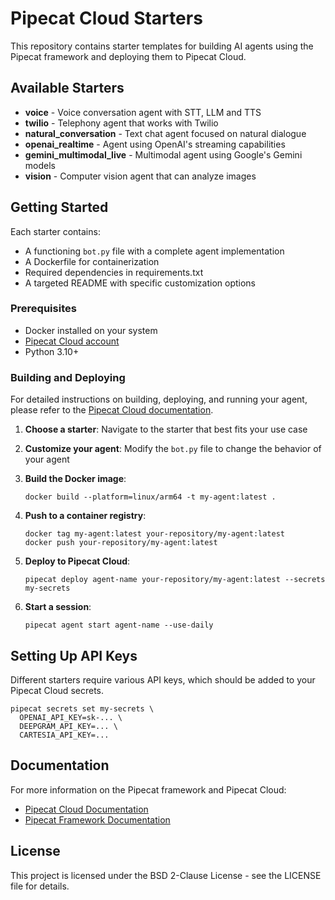 # Pipecat Cloud Starters

This repository contains starter templates for building AI agents using the Pipecat framework and deploying them to Pipecat Cloud.

## Available Starters

- **voice** - Voice conversation agent with STT, LLM and TTS
- **twilio** - Telephony agent that works with Twilio
- **natural_conversation** - Text chat agent focused on natural dialogue
- **openai_realtime** - Agent using OpenAI's streaming capabilities
- **gemini_multimodal_live** - Multimodal agent using Google's Gemini models
- **vision** - Computer vision agent that can analyze images

## Getting Started

Each starter contains:

- A functioning `bot.py` file with a complete agent implementation
- A Dockerfile for containerization
- Required dependencies in requirements.txt
- A targeted README with specific customization options

### Prerequisites

- Docker installed on your system
- [Pipecat Cloud account](https://pipecat.daily.co)
- Python 3.10+

### Building and Deploying

For detailed instructions on building, deploying, and running your agent, please refer to the [Pipecat Cloud documentation](https://docs.pipecat.daily.co/quickstart).

1. **Choose a starter**: Navigate to the starter that best fits your use case

2. **Customize your agent**: Modify the `bot.py` file to change the behavior of your agent

3. **Build the Docker image**:

   ```shell
   docker build --platform=linux/arm64 -t my-agent:latest .
   ```

4. **Push to a container registry**:

   ```shell
   docker tag my-agent:latest your-repository/my-agent:latest
   docker push your-repository/my-agent:latest
   ```

5. **Deploy to Pipecat Cloud**:

   ```shell
   pipecat deploy agent-name your-repository/my-agent:latest --secrets my-secrets
   ```

6. **Start a session**:
   ```shell
   pipecat agent start agent-name --use-daily
   ```

## Setting Up API Keys

Different starters require various API keys, which should be added to your Pipecat Cloud secrets.

```shell
pipecat secrets set my-secrets \
  OPENAI_API_KEY=sk-... \
  DEEPGRAM_API_KEY=... \
  CARTESIA_API_KEY=...
```

## Documentation

For more information on the Pipecat framework and Pipecat Cloud:

- [Pipecat Cloud Documentation](https://docs.pipecat.daily.co)
- [Pipecat Framework Documentation](https://docs.pipecat.ai)

## License

This project is licensed under the BSD 2-Clause License - see the LICENSE file for details.
